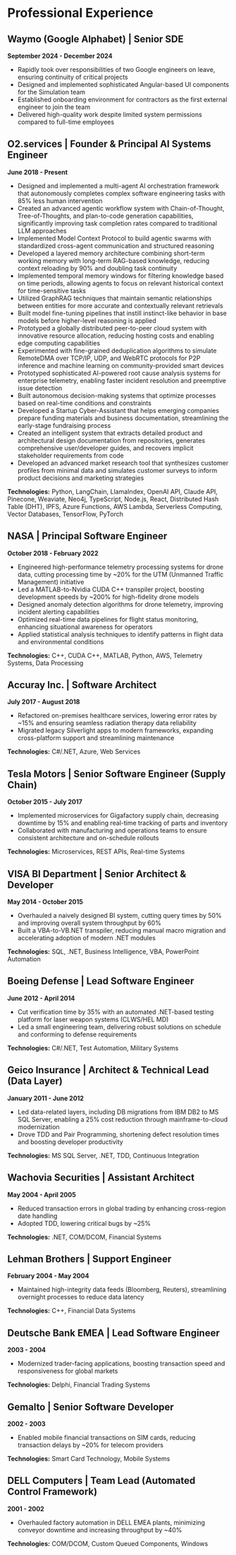 # Professional Experience

## Waymo (Google Alphabet) | Senior SDE
**September 2024 - December 2024**

- Rapidly took over responsibilities of two Google engineers on leave, ensuring continuity of critical projects
- Designed and implemented sophisticated Angular-based UI components for the Simulation team
- Established onboarding environment for contractors as the first external engineer to join the team
- Delivered high-quality work despite limited system permissions compared to full-time employees

## O2.services | Founder & Principal AI Systems Engineer
**June 2018 - Present**

- Designed and implemented a multi-agent AI orchestration framework that autonomously completes complex software engineering tasks with 85% less human intervention
- Created an advanced agentic workflow system with Chain-of-Thought, Tree-of-Thoughts, and plan-to-code generation capabilities, significantly improving task completion rates compared to traditional LLM approaches
- Implemented Model Context Protocol to build agentic swarms with standardized cross-agent communication and structured reasoning
- Developed a layered memory architecture combining short-term working memory with long-term RAG-based knowledge, reducing context reloading by 90% and doubling task continuity
- Implemented temporal memory windows for filtering knowledge based on time periods, allowing agents to focus on relevant historical context for time-sensitive tasks
- Utilized GraphRAG techniques that maintain semantic relationships between entities for more accurate and contextually relevant retrievals
- Built model fine-tuning pipelines that instill instinct-like behavior in base models before higher-level reasoning is applied
- Prototyped a globally distributed peer-to-peer cloud system with innovative resource allocation, reducing hosting costs and enabling edge computing capabilities
- Experimented with fine-grained deduplication algorithms to simulate RemoteDMA over TCP/IP, UDP, and WebRTC protocols for P2P inference and machine learning on community-provided smart devices
- Prototyped sophisticated AI-powered root cause analysis systems for enterprise telemetry, enabling faster incident resolution and preemptive issue detection
- Built autonomous decision-making systems that optimize processes based on real-time conditions and constraints
- Developed a Startup Cyber-Assistant that helps emerging companies prepare funding materials and business documentation, streamlining the early-stage fundraising process
- Created an intelligent system that extracts detailed product and architectural design documentation from repositories, generates comprehensive user/developer guides, and recovers implicit stakeholder requirements from code
- Developed an advanced market research tool that synthesizes customer profiles from minimal data and simulates customer surveys to inform product decisions and marketing strategies

**Technologies:** Python, LangChain, LlamaIndex, OpenAI API, Claude API, Pinecone, Weaviate, Neo4j, TypeScript, Node.js, React, Distributed Hash Table (DHT), IPFS, Azure Functions, AWS Lambda, Serverless Computing, Vector Databases, TensorFlow, PyTorch

## NASA | Principal Software Engineer
**October 2018 - February 2022**

- Engineered high-performance telemetry processing systems for drone data, cutting processing time by ~20% for the UTM (Unmanned Traffic Management) initiative
- Led a MATLAB-to-Nvidia CUDA C++ transpiler project, boosting development speeds by ~200% for high-fidelity drone models
- Designed anomaly detection algorithms for drone telemetry, improving incident alerting capabilities
- Optimized real-time data pipelines for flight status monitoring, enhancing situational awareness for operators
- Applied statistical analysis techniques to identify patterns in flight data and environmental conditions

**Technologies:** C++, CUDA C++, MATLAB, Python, AWS, Telemetry Systems, Data Processing

## Accuray Inc. | Software Architect
**July 2017 - August 2018**

- Refactored on-premises healthcare services, lowering error rates by ~15% and ensuring seamless radiation therapy data reliability
- Migrated legacy Silverlight apps to modern frameworks, expanding cross-platform support and streamlining maintenance

**Technologies:** C#/.NET, Azure, Web Services

## Tesla Motors | Senior Software Engineer (Supply Chain)
**October 2015 - July 2017**

- Implemented microservices for Gigafactory supply chain, decreasing downtime by 15% and enabling real-time tracking of parts and inventory
- Collaborated with manufacturing and operations teams to ensure consistent architecture and on-schedule rollouts

**Technologies:** Microservices, REST APIs, Real-time Systems

## VISA BI Department | Senior Architect & Developer
**May 2014 - October 2015**

- Overhauled a naively designed BI system, cutting query times by 50% and improving overall system throughput by 60%
- Built a VBA-to-VB.NET transpiler, reducing manual macro migration and accelerating adoption of modern .NET modules

**Technologies:** SQL, .NET, Business Intelligence, VBA, PowerPoint Automation

## Boeing Defense | Lead Software Engineer
**June 2012 - April 2014**

- Cut verification time by 35% with an automated .NET-based testing platform for laser weapon systems (CLWS/HEL MD)
- Led a small engineering team, delivering robust solutions on schedule and conforming to defense requirements

**Technologies:** C#/.NET, Test Automation, Military Systems

## Geico Insurance | Architect & Technical Lead (Data Layer)
**January 2011 - June 2012**

- Led data-related layers, including DB migrations from IBM DB2 to MS SQL Server, enabling a 25% cost reduction through mainframe-to-cloud modernization
- Drove TDD and Pair Programming, shortening defect resolution times and boosting developer productivity

**Technologies:** MS SQL Server, .NET, TDD, Continuous Integration

## Wachovia Securities | Assistant Architect
**May 2004 - April 2005**

- Reduced transaction errors in global trading by enhancing cross-region date handling
- Adopted TDD, lowering critical bugs by ~25%

**Technologies:** .NET, COM/DCOM, Financial Systems

## Lehman Brothers | Support Engineer
**February 2004 - May 2004**

- Maintained high-integrity data feeds (Bloomberg, Reuters), streamlining overnight processes to reduce data latency

**Technologies:** C++, Financial Data Systems

## Deutsche Bank EMEA | Lead Software Engineer
**2003 - 2004**

- Modernized trader-facing applications, boosting transaction speed and responsiveness for global markets

**Technologies:** Delphi, Financial Trading Systems

## Gemalto | Senior Software Developer
**2002 - 2003**

- Enabled mobile financial transactions on SIM cards, reducing transaction delays by ~20% for telecom providers

**Technologies:** Smart Card Technology, Mobile Systems

## DELL Computers | Team Lead (Automated Control Framework)
**2001 - 2002**

- Overhauled factory automation in DELL EMEA plants, minimizing conveyor downtime and increasing throughput by ~40%

**Technologies:** COM/DCOM, Custom Queued Components, Windows